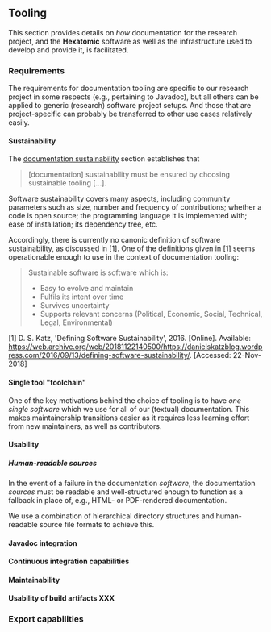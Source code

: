 ## Tooling

This section provides details on *how* documentation for the research project,
and the **Hexatomic** software as well as the infrastructure used to develop and
provide it, is facilitated.

### Requirements

The requirements for documentation tooling are specific to our research project
in some respects (e.g., pertaining to Javadoc), but all others can be applied
to generic (research) software project setups. And those that are 
project-specific can probably be transferred to other use cases relatively 
easily.

#### Sustainability

The [documentation sustainability](../sustainability/) section establishes that

> [documentation] sustainability must be ensured by choosing sustainable tooling 
[...].

Software sustainability covers many aspects, including community parameters such
as size, number and frequency of contributions; whether a code is open source;
the programming language it is implemented with; ease of installation; its
dependency tree, etc.

Accordingly, there is currently no canonic definition of software 
sustainability, as discussed in [1]. One of the definitions given in [1] seems
operationable enough to use in the context of documentation tooling:

> Sustainable software is software which is:  
> - Easy to evolve and maintain
> - Fulfils its intent over time
> - Survives uncertainty
> - Supports relevant concerns (Political, Economic, Social, Technical,
> Legal, Environmental)

[1] D. S. Katz, 'Defining Software Sustainability', 2016. [Online]. 
Available: <https://web.archive.org/web/20181122140500/https://danielskatzblog.wordpress.com/2016/09/13/defining-software-sustainability/>. 
[Accessed: 22-Nov-2018]

#### Single tool "toolchain"

One of the key motivations behind the choice of tooling is to have *one single 
software* which we use for all of our (textual) documentation. This makes
maintainership transitions easier as it requires less learning effort from new
maintainers, as well as contributors.

#### Usability

##### Human-readable sources

In the event of a failure in the documentation *software*, the documentation
*sources* must be readable and well-structured enough to function as a fallback
in place of, e.g., HTML- or PDF-rendered documentation.

We use a combination of hierarchical directory structures and human-readable
source file formats to achieve this.

#### Javadoc integration

#### Continuous integration capabilities

#### Maintainability

#### Usability of build artifacts XXX

### Export capabilities


